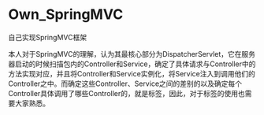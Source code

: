 # Own_SpringMVC
自己实现SpringMVC框架

本人对于SpringMVC的理解，认为其最核心部分为DispatcherServlet，它在服务器启动的时候扫描包内的Controller和Service，确定了具体请求与Controller中的方法实现对应，并且将Controller和Service实例化，将Service注入到调用他们的Controller之中。而确定这些Controller、Service之间的差别的以及确定每个Controller具体调用了哪些Controller的，就是标签，因此，对于标签的使用也需要大家熟悉。
